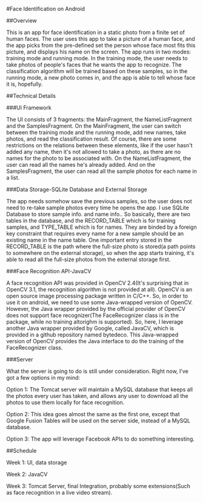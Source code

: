 #Face Identification on Android

##Overview

This is an app for face identification in a static photo from a finite set of human faces. The user uses this app to take a picture of a human face, and the app picks from the pre-defined set the person whose face most fits this picture, and displays his name on the screen. The app runs in two modes: training mode and running mode. In the training mode, the user needs to take photos of people's faces that he wants the app to recognize. The classification algorithm will be trained based on these samples, so in the running mode, a new photo comes in, and the app is able to tell whose face it is, hopefully.

##Technical Details

###UI Framework

The UI consists of 3 fragments: the MainFragment, the NameListFragment and the SamplesFragment. On the MainFragment, the user can switch between the training mode and the running mode, add new names, take photos, and read the classification result. Of course, there are some restrictions on the relations between these elements, like if the user hasn't added any name, then it's not allowed to take a photo, as there are no names for the photo to be associated with. On the NameListFragment, the user can read all the names he's already added. And on the SamplesFragment, the user can read all the sample photos for each name in a list.

###Data Storage-SQLite Database and External Storage

The app needs somehow save the previous samples, so the user does not need to re-take sample photos every time he opens the app. I use SQLite Database to store sample info. and name info.. So basically, there are two tables in the database, and the RECORD_TABLE which is for training samples, and TYPE_TABLE which is for names. They are binded by a foreign key constraint that requires every name for a new sample should be an existing name in the name table. One important entry stored in the RECORD_TABLE is the path where the full-size photo is stored(a path points to somewhere on the external storage), so when the app starts training, it's able to read all the full-size photos from the external storage first.

###Face Recognition API-JavaCV

A face recognition API was provided in OpenCV 2.4(It's surprising that in OpenCV 3.1, the recognition algorithm is not provided at all). OpenCV is an open source image processing package written in C/C++. So, in order to use it on android, we need to use some Java-wrapped version of OpenCV. However, the Java wrapper provided by the official provider of OpenCV does not support face recognizer(The FaceRecognizer class is in the package, while no training altorighm is supported). So, here, I leverage another Java wrapper provided by Google, called JavaCV, which is provided in a github repository named bytedeco. This Java-wrapped version of OpenCV provides the Java interface to do the training of the FaceRecognizer class.

###Server

What the server is going to do is still under consideration. Right now, I've got a few options in my mind:

Option 1: The Tomcat server will maintain a MySQL database that keeps all the photos every user has taken, and allows any user to 
download all the photos to use them locally for face recognition.

Option 2: This idea goes almost the same as the first one, except that Google Fusion Tables will be used on the server side, instead of a MySQL database.

Option 3: The app will leverage Facebook APIs to do something interesting.

##Schedule

Week 1: UI, data storage

Week 2: JavaCV

Week 3: Tomcat Server, final Integration, probably some extensions(Such as face recognition in a live video stream).
